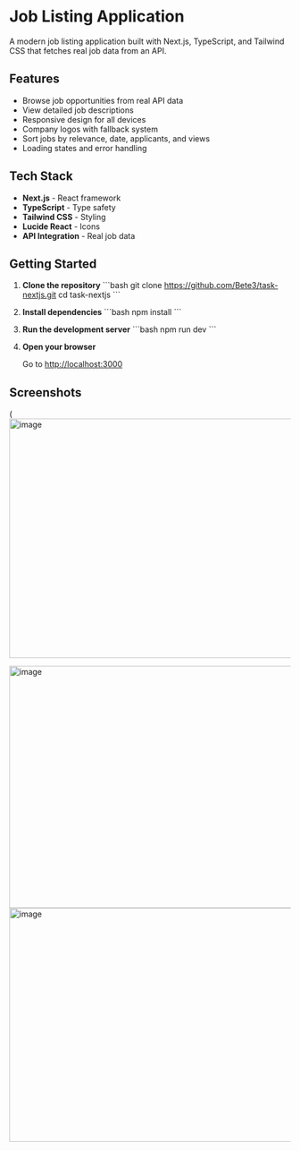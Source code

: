 # Job Listing Application

A modern job listing application built with Next.js, TypeScript, and Tailwind CSS that fetches real job data from an API.

## Features

- Browse job opportunities from real API data
- View detailed job descriptions
- Responsive design for all devices
- Company logos with fallback system
- Sort jobs by relevance, date, applicants, and views
- Loading states and error handling

## Tech Stack

- **Next.js** - React framework
- **TypeScript** - Type safety
- **Tailwind CSS** - Styling
- **Lucide React** - Icons
- **API Integration** - Real job data

## Getting Started

1. **Clone the repository**
   \`\`\`bash
   git clone https://github.com/Bete3/task-nextjs.git
   cd task-nextjs
   \`\`\`

2. **Install dependencies**
   \`\`\`bash
   npm install
   \`\`\`

3. **Run the development server**
   \`\`\`bash
   npm run dev
   \`\`\`

4. **Open your browser**
   
   Go to [http://localhost:3000](http://localhost:3000)

## Screenshots

(<img width="791" height="428" alt="image" src="https://github.com/user-attachments/assets/5463361f-5e18-4423-970b-87bda3623d92" />

<img width="863" height="433" alt="image" src="https://github.com/user-attachments/assets/d1855ae1-f6bf-45ce-963b-a3caff04e48b" />

<img width="865" height="418" alt="image" src="https://github.com/user-attachments/assets/f52a65c8-0fbd-46dd-abd2-3359fc6d69eb" />

